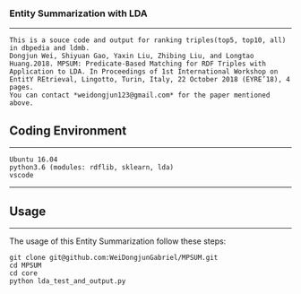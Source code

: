 ### Entity Summarization with LDA 

-----
	This is a souce code and output for ranking triples(top5, top10, all) in dbpedia and ldmb.
	Dongjun Wei, Shiyuan Gao, Yaxin Liu, Zhibing Liu, and Longtao Huang.2018. MPSUM: Predicate-Based Matching for RDF Triples with 		Application to LDA. In Proceedings of 1st International Workshop on EntitY REtrieval, Lingotto, Turin, Italy, 22 October 2018 (EYRE’18), 4 pages.
	You can contact *weidongjun123@gmail.com* for the paper mentioned above.

## Coding Environment

-----
	Ubuntu 16.04
	python3.6 (modules: rdflib, sklearn, lda)
	vscode
-----

## Usage

----- 
The usage of this Entity Summarization follow these steps:

```linux
git clone git@github.com:WeiDongjunGabriel/MPSUM.git
cd MPSUM
cd core
python lda_test_and_output.py
```
